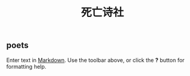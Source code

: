 ﻿---
published: false
title: "死亡诗社"
layout: "post"
---

## poets
Enter text in [Markdown](http://daringfireball.net/projects/markdown/). Use the toolbar above, or click the **?** button for formatting help.
